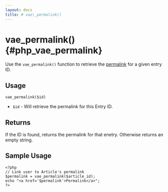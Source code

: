 ```yaml
---
layout: docs
title: # vae\_permalink()
---
```


# vae\_permalink() {#php_vae_permalink}

Use the `vae_permalink()` function to retrieve the
[permalink](#permalinks) for a given entry ID.

## Usage

`vae_permalink($id)`

-   `$id` - Will retrieve the permalink for this Entry ID.

## Returns

If the ID is found, returns the permalink for that enetry. Otherwise
returns an empty string.

## Sample Usage

    <?php
    // Link user to Article's permalink
    $permalink = vae_permalink($article_id);
    echo "<a href='$permalink'>Permalink</a>"; 
    ?>
